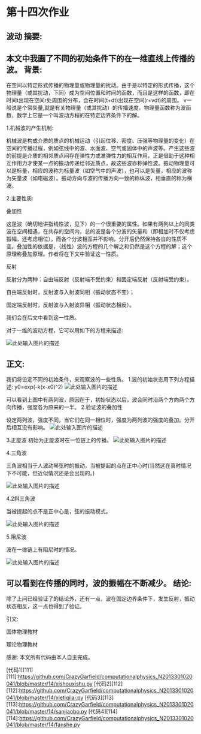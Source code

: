 ﻿# 第十四次作业

波动
摘要:
---
本文中我画了不同的初始条件下的在一维直线上传播的波。
背景:
-----

在空间以特定形式传播的物理量或物理量的扰动。由于是以特定的形式传播，这个物理量（或其扰动，下同）成为空间位置和时间的函数，而且是这样的函数，即在时间t出现在空间r处周围的分布，会在时间(t+dt)出现在空间(r+vdt)的周围。      v一般说是个常矢量,就是有关物理量（或其扰动）的传播速度。物理量函数称为波函数，数学上它是一个叫波动方程的在特定边界条件下的解。

1.机械波的产生机制:

机械波是构成介质的质点的机械运动（引起位移、密度、压强等物理量的变化）在空间的传播过程，例如弦线中的波、水面波、空气或固体中的声波等。产生这些波的前提是介质的相邻质点间存在弹性力或准弹性力的相互作用，正是借助于这种相互作用力才使某一点的振动传递给邻近质点，故这些波亦称弹性波。振动物理量可以是标量，相应的波称为标量波（如空气中的声波），也可以是矢量，相应的波称为矢量波（如电磁波）。振动方向与波的传播方向一致的称纵波，相垂直的称为横波。

2.主要性质:

叠加性

这是波（确切地讲指线性波，见下）的一个很重要的属性。如果有两列以上的同类波在空间相遇，在共存的空间内，总的波是各个分波的矢量和（即相加时不仅考虑振幅，还考虑相位），而各个分波相互并不影响，分开后仍然保持各自的性质不变。叠加性的依据是，（线性）波的方程的几个解之和仍然是这个方程的解；这个原理称叠加原理。作者将在下文中验证这一性质。

反射

反射分为两种：自由端反射（反射端不受约束）和固定端反射（反射端受约束）。

自由端反射时，反射波与入射波同相（振动状态不变）；

固定端反射时，反射波与入射波异相（振动状态相反）。

我们会在后文中看到这一性质。

对于一维的波动方程，它可以用如下的方程来描述:

![此处输入图片的描述][1]

正文:
-----
我们将设定不同的初始条件，来观察波的一些性质。
1.波的初始状态用下列方程描述:
y0=exp(-k(x-x0)^2)
![此处输入图片的描述][2]

可以看到上图中有两列波，原因在于，初始状态以后，波会同时沿两个方向两个方向传播，强度各为原来的一半。
2.验证波的叠加性

设定两列波，强度不同，当它们在同一相位时，强度为两列波的强度的叠加。分开后相互没有影响。
![此处输入图片的描述][3]

3.正旋波
初始为正旋波时在一位链上的传播。
![此处输入图片的描述][4]

4.三角波

三角波相当于人波动琴弦时的振动，当被提起的点在正中心时(当然这在真时情况下不可能，但近似情况还是会出现的。)

![此处输入图片的描述][5]

4.2斜三角波

当被提起的点不是正中心是，弦的振动模式。

![此处输入图片的描述][6]

5.阻尼波

波在一维链上有阻尼时的情况。

![此处输入图片的描述][7]

可以看到在传播的同时，波的振幅在不断减少。
结论:
-----
除了上问已经验证了的结论外，还有一点，波在固定边界条件下，发生反射，振动状态相反，这一点也得到了验证。

引文:

固体物理教材

理论物理教材

感谢:
本文所有代码由本人自主完成。

[代码1][111]
[111]:https://github.com/CrazyGarfield/computationalphysics_N2013301020041/blob/master/14/xishouxishu.py
[代码2][112]
[112]:https://github.com/CrazyGarfield/computationalphysics_N2013301020041/blob/master/14/xietiqilai.py
[代码3][113]
[113]:https://github.com/CrazyGarfield/computationalphysics_N2013301020041/blob/master/14/sanjiaobo.py
[代码4][114]
[114]:https://github.com/CrazyGarfield/computationalphysics_N2013301020041/blob/master/14/fanshe.py



  [1]: https://raw.githubusercontent.com/CrazyGarfield/computationalphysics_N2013301020041/master/14/wave%20equ.png
  [2]: https://raw.githubusercontent.com/CrazyGarfield/computationalphysics_N2013301020041/master/14/single%20in%20string.gif
  [3]: https://raw.githubusercontent.com/CrazyGarfield/computationalphysics_N2013301020041/master/14/lianggebo.gif
  [4]: https://raw.githubusercontent.com/CrazyGarfield/computationalphysics_N2013301020041/master/14/zhengxuanbo.gif
  [5]: https://raw.githubusercontent.com/CrazyGarfield/computationalphysics_N2013301020041/master/14/tiqilai.gif
  [6]: https://raw.githubusercontent.com/CrazyGarfield/computationalphysics_N2013301020041/master/14/xietiqilai.gif
  [7]: https://raw.githubusercontent.com/CrazyGarfield/computationalphysics_N2013301020041/master/14/xishou.gif
